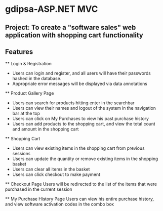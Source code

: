 # gdipsa-ASP.NET MVC

## Project: To create a "software sales" web application with shopping cart functionality

## Features

** Login & Registration
- Users can login and register, and all users will have their passwords hashed in the database.
- Appropriate error messages will be displayed via data annotations

** Product Gallery Page
- Users can search for products hitting enter in the searchbar
- Users can view their names and logout of the system in the navigation bar at the top
- Users can click on My Purchases to view his past purchase history
- Users can add products to the shopping cart, and view the total count and amount in the shopping cart

** Shopping Cart
- Users can view existing items in the shopping cart from previous sessions
- Users can update the quantity or remove existing items in the shopping basket
- Users can clear all items in the basket
- Users can click checkout to make payment

** Checkout Page
Users will be redirected to the list of the items that were purchased in the current session

** My Purchase History Page
Users can view his entire purchase history, and view software activation codes in the combo box




